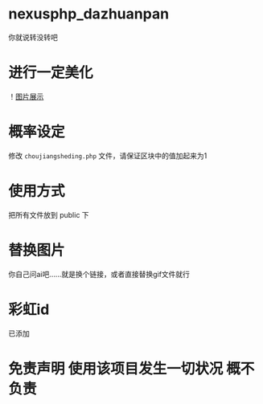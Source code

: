 # nexusphp_dazhuanpan
你就说转没转吧
# 进行一定美化
！[图片展示](/pic/becc4c3fb31c86aaa3df5c0bba8a09ac.png)

# 概率设定
修改 `choujiangsheding.php` 文件，请保证区块中的值加起来为1

# 使用方式
把所有文件放到 public 下

# 替换图片
你自己问ai吧……就是换个链接，或者直接替换gif文件就行

# 彩虹id
已添加 
# 免责声明 使用该项目发生一切状况 概不负责
